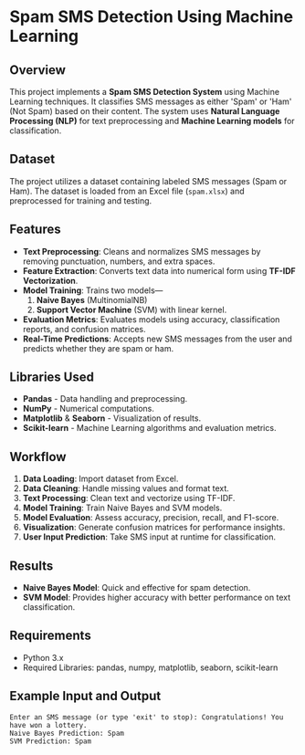 # Spam SMS Detection Using Machine Learning

## Overview
This project implements a **Spam SMS Detection System** using Machine Learning techniques. It classifies SMS messages as either 'Spam' or 'Ham' (Not Spam) based on their content. The system uses **Natural Language Processing (NLP)** for text preprocessing and **Machine Learning models** for classification.

## Dataset
The project utilizes a dataset containing labeled SMS messages (Spam or Ham). The dataset is loaded from an Excel file (`spam.xlsx`) and preprocessed for training and testing.

## Features
- **Text Preprocessing**: Cleans and normalizes SMS messages by removing punctuation, numbers, and extra spaces.
- **Feature Extraction**: Converts text data into numerical form using **TF-IDF Vectorization**.
- **Model Training**: Trains two models—
  1. **Naive Bayes** (MultinomialNB)
  2. **Support Vector Machine** (SVM) with linear kernel.
- **Evaluation Metrics**: Evaluates models using accuracy, classification reports, and confusion matrices.
- **Real-Time Predictions**: Accepts new SMS messages from the user and predicts whether they are spam or ham.

## Libraries Used
- **Pandas** - Data handling and preprocessing.
- **NumPy** - Numerical computations.
- **Matplotlib** & **Seaborn** - Visualization of results.
- **Scikit-learn** - Machine Learning algorithms and evaluation metrics.

## Workflow
1. **Data Loading**: Import dataset from Excel.
2. **Data Cleaning**: Handle missing values and format text.
3. **Text Processing**: Clean text and vectorize using TF-IDF.
4. **Model Training**: Train Naive Bayes and SVM models.
5. **Model Evaluation**: Assess accuracy, precision, recall, and F1-score.
6. **Visualization**: Generate confusion matrices for performance insights.
7. **User Input Prediction**: Take SMS input at runtime for classification.

## Results
- **Naive Bayes Model**: Quick and effective for spam detection.
- **SVM Model**: Provides higher accuracy with better performance on text classification.

## Requirements
- Python 3.x
- Required Libraries: pandas, numpy, matplotlib, seaborn, scikit-learn

## Example Input and Output
```
Enter an SMS message (or type 'exit' to stop): Congratulations! You have won a lottery.
Naive Bayes Prediction: Spam
SVM Prediction: Spam
```


